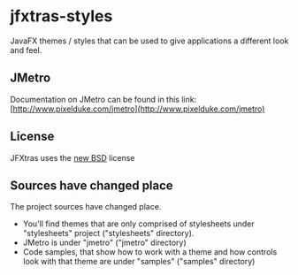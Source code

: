 jfxtras-styles
==============

JavaFX themes / styles that can be used to give applications a different look and feel.

## JMetro
Documentation on JMetro can be found in this link: [http://www.pixelduke.com/jmetro](http://www.pixelduke.com/jmetro)  

## License
JFXtras uses the [new BSD](http://en.wikipedia.org/wiki/BSD_licenses#3-clause_license_.28.22Revised_BSD_License.22.2C_.22New_BSD_License.22.2C_or_.22Modified_BSD_License.22.29) license

## Sources have changed place
The project sources have changed place.  
- You'll find themes that are only comprised of stylesheets under "stylesheets" project ("stylesheets" directory).  
- JMetro is under "jmetro" ("jmetro" directory)  
- Code samples, that show how to work with a theme and how controls look with that theme are under "samples" ("samples" directory)   


